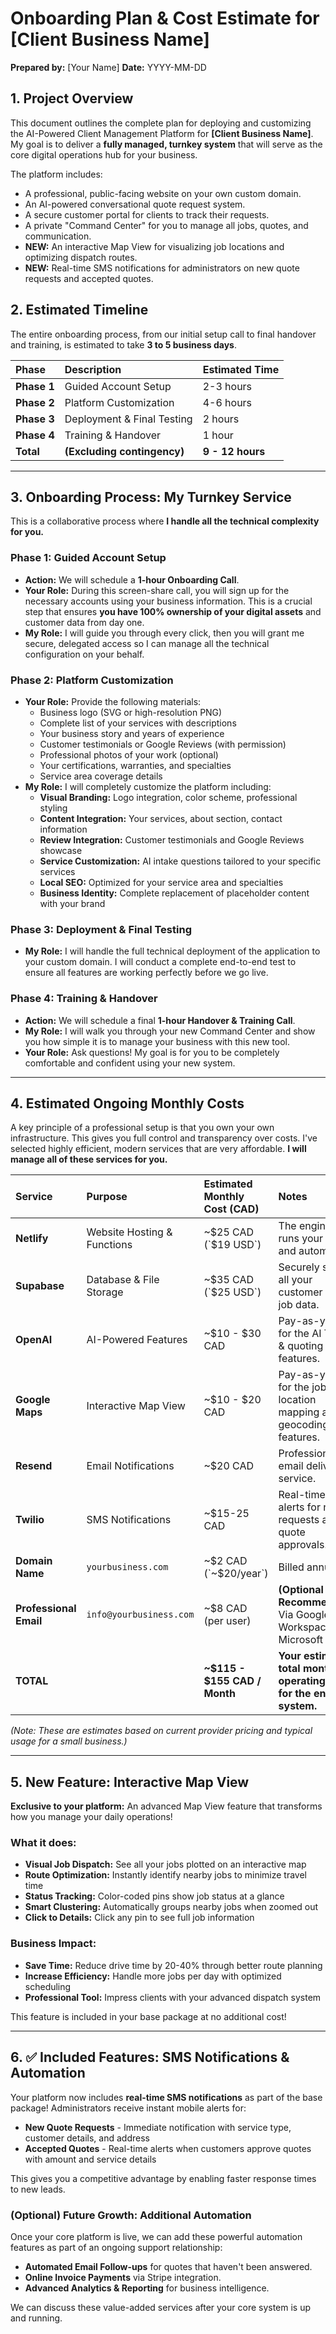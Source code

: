 # Onboarding Plan & Cost Estimate for [Client Business Name]

**Prepared by:** [Your Name]
**Date:** YYYY-MM-DD

## 1. Project Overview

This document outlines the complete plan for deploying and customizing the AI-Powered Client Management Platform for **[Client Business Name]**. My goal is to deliver a **fully managed, turnkey system** that will serve as the core digital operations hub for your business.

The platform includes:
*   A professional, public-facing website on your own custom domain.
*   An AI-powered conversational quote request system.
*   A secure customer portal for clients to track their requests.
*   A private "Command Center" for you to manage all jobs, quotes, and communication.
*   **NEW:** An interactive Map View for visualizing job locations and optimizing dispatch routes.
*   **NEW:** Real-time SMS notifications for administrators on new quote requests and accepted quotes.

## 2. Estimated Timeline

The entire onboarding process, from our initial setup call to final handover and training, is estimated to take **3 to 5 business days**.

| Phase | Description | Estimated Time |
| :--- | :--- | :--- |
| **Phase 1** | Guided Account Setup | 2-3 hours |
| **Phase 2** | Platform Customization | 4-6 hours |
| **Phase 3** | Deployment & Final Testing | 2 hours |
| **Phase 4** | Training & Handover | 1 hour |
| **Total** | **(Excluding contingency)** | **9 - 12 hours**|

---

## 3. Onboarding Process: My Turnkey Service

This is a collaborative process where **I handle all the technical complexity for you.**

### **Phase 1: Guided Account Setup**
*   **Action:** We will schedule a **1-hour Onboarding Call**.
*   **Your Role:** During this screen-share call, you will sign up for the necessary accounts using your business information. This is a crucial step that ensures **you have 100% ownership of your digital assets** and customer data from day one.
*   **My Role:** I will guide you through every click, then you will grant me secure, delegated access so I can manage all the technical configuration on your behalf.

### **Phase 2: Platform Customization**
*   **Your Role:** Provide the following materials:
    *   Business logo (SVG or high-resolution PNG)
    *   Complete list of your services with descriptions
    *   Your business story and years of experience
    *   Customer testimonials or Google Reviews (with permission)
    *   Professional photos of your work (optional)
    *   Your certifications, warranties, and specialties
    *   Service area coverage details
*   **My Role:** I will completely customize the platform including:
    *   **Visual Branding:** Logo integration, color scheme, professional styling
    *   **Content Integration:** Your services, about section, contact information
    *   **Review Integration:** Customer testimonials and Google Reviews showcase
    *   **Service Customization:** AI intake questions tailored to your specific services
    *   **Local SEO:** Optimized for your service area and specialties
    *   **Business Identity:** Complete replacement of placeholder content with your brand

### **Phase 3: Deployment & Final Testing**
*   **My Role:** I will handle the full technical deployment of the application to your custom domain. I will conduct a complete end-to-end test to ensure all features are working perfectly before we go live.

### **Phase 4: Training & Handover**
*   **Action:** We will schedule a final **1-hour Handover & Training Call**.
*   **My Role:** I will walk you through your new Command Center and show you how simple it is to manage your business with this new tool.
*   **Your Role:** Ask questions! My goal is for you to be completely comfortable and confident using your new system.

---

## 4. Estimated Ongoing Monthly Costs

A key principle of a professional setup is that you own your own infrastructure. This gives you full control and transparency over costs. I've selected highly efficient, modern services that are very affordable. **I will manage all of these services for you.**

| Service | Purpose | Estimated Monthly Cost (CAD) | Notes |
| :--- | :--- | :--- | :--- |
| **Netlify** | Website Hosting & Functions | ~$25 CAD (`$19 USD`) | The engine that runs your site and automation. |
| **Supabase**| Database & File Storage | ~$35 CAD (`$25 USD`) | Securely stores all your customer and job data. |
| **OpenAI** | AI-Powered Features | ~$10 - $30 CAD | Pay-as-you-go for the AI Triage & quoting features. |
| **Google Maps** | Interactive Map View | ~$10 - $20 CAD | Pay-as-you-go for the job location mapping and geocoding features. |
| **Resend** | Email Notifications | ~$20 CAD | Professional email delivery service. |
| **Twilio** | SMS Notifications | ~$15-25 CAD | Real-time SMS alerts for new requests and quote approvals. |
| **Domain Name** | `yourbusiness.com` | ~$2 CAD (`~$20/year`) | Billed annually. |
| **Professional Email** | `info@yourbusiness.com` | ~$8 CAD (per user) | **(Optional but Recommended)** Via Google Workspace or Microsoft 365. |
| **TOTAL** | | **~$115 - $155 CAD / Month** | **Your estimated total monthly operating cost for the entire system.** |

*(Note: These are estimates based on current provider pricing and typical usage for a small business.)*

---

## 5. New Feature: Interactive Map View

**Exclusive to your platform:** An advanced Map View feature that transforms how you manage your daily operations!

### **What it does:**
*   **Visual Job Dispatch:** See all your jobs plotted on an interactive map
*   **Route Optimization:** Instantly identify nearby jobs to minimize travel time
*   **Status Tracking:** Color-coded pins show job status at a glance
*   **Smart Clustering:** Automatically groups nearby jobs when zoomed out
*   **Click to Details:** Click any pin to see full job information

### **Business Impact:**
*   **Save Time:** Reduce drive time by 20-40% through better route planning
*   **Increase Efficiency:** Handle more jobs per day with optimized scheduling
*   **Professional Tool:** Impress clients with your advanced dispatch system

This feature is included in your base package at no additional cost!

---

## 6. ✅ Included Features: SMS Notifications & Automation

Your platform now includes **real-time SMS notifications** as part of the base package! Administrators receive instant mobile alerts for:

*   **New Quote Requests** - Immediate notification with service type, customer details, and address
*   **Accepted Quotes** - Real-time alerts when customers approve quotes with amount and service details

This gives you a competitive advantage by enabling faster response times to new leads.

### (Optional) Future Growth: Additional Automation

Once your core platform is live, we can add these powerful automation features as part of an ongoing support relationship:

*   **Automated Email Follow-ups** for quotes that haven't been answered.
*   **Online Invoice Payments** via Stripe integration.
*   **Advanced Analytics & Reporting** for business intelligence.

We can discuss these value-added services after your core system is up and running.
